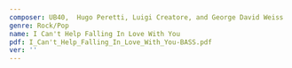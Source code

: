 ```yaml
---
composer: UB40,  Hugo Peretti, Luigi Creatore, and George David Weiss
genre: Rock/Pop
name: I Can't Help Falling In Love With You
pdf: I_Can't_Help_Falling_In_Love_With_You-BASS.pdf
ver: ''
---
```

